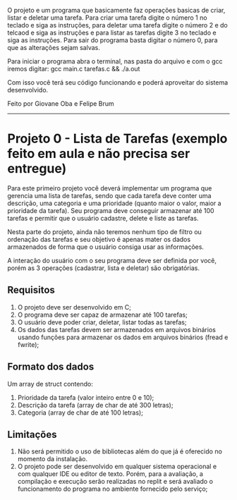 O projeto e um programa que basicamente faz operações basicas de criar, listar e deletar uma tarefa. Para criar uma tarefa digite o número 1 no teclado e siga as instruções, para deletar uma tarefa digite o número 2 e do telcaod e siga as instruções e para listar as tarefas digite 3 no teclado e siga as instruções. Para sair do programa basta digitar o número 0, para que as alterações sejam salvas.

Para iniciar o programa abra o terminal, nas pasta do arquivo e com o gcc iremos digitar:
    gcc main.c tarefas.c && ./a.out

Com isso você terá seu código funcionando e poderá aproveitar do sistema desenvolvido.

Feito por Giovane Oba e Felipe Brum

--------------------------------------------------------------------------------------------------------

# Projeto 0 - Lista de Tarefas (exemplo feito em aula e não precisa ser entregue)

Para este primeiro projeto você deverá implementar um programa que gerencia uma lista de tarefas, sendo que cada tarefa deve conter uma descrição, uma categoria e uma prioridade (quanto maior o valor, maior a prioridade da tarefa). Seu programa deve conseguir armazenar até 100 tarefas e permitir que o usuário cadastre, delete e liste as tarefas.

Nesta parte do projeto, ainda não teremos nenhum tipo de filtro ou ordenação das tarefas e seu objetivo é apenas mater os dados armazenados de forma que o usuário consiga usar as informações.

A interação do usuário com o seu programa deve ser definida por você, porém as 3 operações (cadastrar, lista e deletar) são obrigatórias.

## Requisitos
1. O projeto deve ser desenvolvido em C;
2. O programa deve ser capaz de armazenar até 100 tarefas;
3. O usuário deve poder criar, deletar, listar todas as tarefas;
4. Os dados das tarefas devem ser armazenados em arquivos binários usando funções para armazenar os dados em arquivos binários (fread e fwrite);

## Formato dos dados
Um array de struct contendo:
1. Prioridade da tarefa (valor inteiro entre 0 e 10);
2. Descrição da tarefa (array de char de até 300 letras);
3. Categoria (array de char de até 100 letras);

## Limitações
1. Não será permitido o uso de bibliotecas além do que já é oferecido no momento da instalação.
2. O projeto pode ser desenvolvido em qualquer sistema operacional e com qualquer IDE ou editor de texto. Porém, para a avaliação, a compilação e execução serão realizadas no replit e será avaliado o funcionamento do programa no ambiente fornecido pelo serviço;
